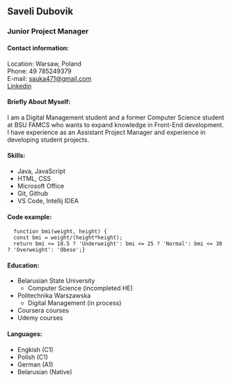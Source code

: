 ## Saveli Dubovik
### Junior Project Manager
#### Contact information:
Location: Warsaw, Poland  
Phone: 49 785249379  
E-mail: sauka471@gmail.com  
[Linkedin](linkedin.com/in/saveliduvovik)  
#### Briefly About Myself:  
I am a Digital Management student and a former Computer Science student at BSU FAMCS who wants
to expand knowledge in Front-End development. I have experience as an Assistant Project Manager
and experience in developing student projects.  
#### Skills:
* Java, JavaScript
* HTML, CSS
* Microsoft Office
* Git, Github
* VS Code, Intellij IDEA  
#### Code example:  
```
  function bmi(weight, height) {  
  const bmi = weight/(height*height);  
  return bmi <= 18.5 ? 'Underweight': bmi <= 25 ? 'Normal': bmi <= 30 ? 'Overweight': 'Obese';}  
  ```  
#### Education:  
* Belarusian State University    
    * Computer Science (incompleted HE)
* Politechnika Warszawska
    * Digital Management (in process)
* Coursera courses
* Udemy courses  
#### Languages:
* Engkish (C1)
* Polish (C1)
* German (A1)
* Belarusian (Native)





